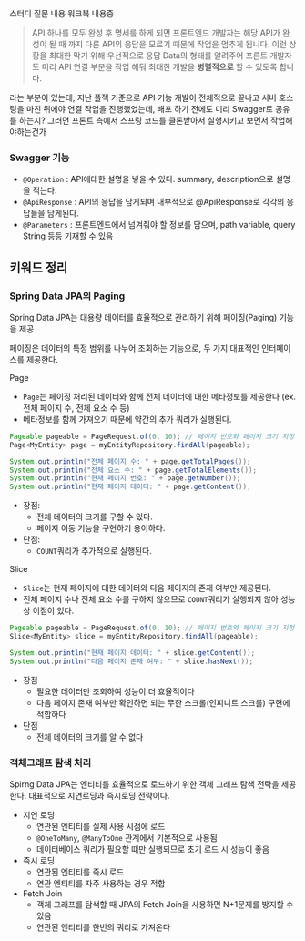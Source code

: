 스터디 질문 내용
워크북 내용중
> API 하나를 모두 완성 후 명세를 하게 되면 프론트엔드 개발자는 해당 API가 완성이 될 때 까지 다른 API의 응답을 모르기 때문에 작업을 멈추게 됩니다. 이런 상황을 최대한 막기 위해 우선적으로 응답 Data의 형태를 알려주어 프론트 개발자도 미리 API 연결 부분을 작업 해둬 최대한 개발을 **병렬적으로** 할 수 있도록 합니다.

라는 부분이 있는데, 지난 플젝 기준으로 API 기능 개발이 전체적으로 끝나고 서버 호스팅을 마친 뒤에야 연결 작업을 진행했었는데, 배포 하기 전에도 미리 Swagger로 공유를 하는지? 그러면 프론트 측에서 스프링 코드를 클론받아서 실행시키고 보면서 작업해야하는건가

### Swagger 기능
- `@Operation` : API에대한 설명을 넣을 수 있다. summary, description으로 설명을 적는다.
- `@ApiResponse` : API의 응답을 담게되며 내부적으로 @ApiResponse로 각각의 응답들을 담게된다.
- `@Parameters` : 프론트엔드에서 넘겨줘야 할 정보를 담으며, path variable, query String 등등 기재할 수 있음


## 키워드 정리
### Spring Data JPA의 Paging
Spring Data JPA는 대용량 데이터를 효율적으로 관리하기 위해 페이징(Paging) 기능을 제공

페이징은 데이터의 특정 범위를 나누어 조회하는 기능으로, 두 가지 대표적인 인터페이스를 제공한다. 

Page
- `Page`는 페이징 처리된 데이터와 함께 전체 데이터에 대한 메타정보를 제공한다 (ex. 전체 페이지 수, 전체 요소 수 등)
- 메타정보를 함께 가져오기 때문에 약간의 추가 쿼리가 실행된다.
```Java
Pageable pageable = PageRequest.of(0, 10); // 페이지 번호와 페이지 크기 지정
Page<MyEntity> page = myEntityRepository.findAll(pageable);

System.out.println("전체 페이지 수: " + page.getTotalPages());
System.out.println("전체 요소 수: " + page.getTotalElements());
System.out.println("현재 페이지 번호: " + page.getNumber());
System.out.println("현재 페이지 데이터: " + page.getContent());

```
- 장점: 
    - 전체 데이터의 크기를 구할 수 있다.
    - 페이지 이동 기능을 구현하기 용이하다.
- 단점:
    - `COUNT`쿼리가 추가적으로 실행된다.

Slice
- `Slice`는 현재 페이지에 대한 데이터와 다음 페이지의 존재 여부만 제공된다.
- 전체 페이지 수나 전체 요소 수를 구하지 않으므로 `COUNT`쿼리가 실행되지 않아 성능상 이점이 있다.
```Java
Pageable pageable = PageRequest.of(0, 10); // 페이지 번호와 페이지 크기 지정
Slice<MyEntity> slice = myEntityRepository.findAll(pageable);

System.out.println("현재 페이지 데이터: " + slice.getContent());
System.out.println("다음 페이지 존재 여부: " + slice.hasNext());

```

- 장점
    - 필요한 데이터만 조회하여 성능이 더 효율적이다
    - 다음 페이지 존재 여부만 확인하면 되는 무한 스크롤(인피니트 스크롤) 구현에 적합하다
- 단점
    - 전체 데이터의 크기를 알 수 없다
### 객체그래프 탐색 처리
Spirng Data JPA는 엔티티를 효율적으로 로드하기 위한 객체 그래프 탐색 전략을 제공한다. 대표적으로 지연로딩과 즉시로딩 전략이다. 

- 지연 로딩
    - 연관된 엔티티를 실제 사용 시점에 로드
    - `@OneToMany`, `@ManyToOne` 관계에서 기본적으로 사용됨
    - 데이터베이스 쿼리가 필요할 떄만 실행되므로 초기 로드 시 성능이 좋음
- 즉시 로딩
    - 연관된 엔티티를 즉시 로드
    - 연관 엔티티를 자주 사용하는 경우 적합
- Fetch Join
    - 객체 그래프를 탐색할 때 JPA의 Fetch Join을 사용하면 N+1문제를 방지할 수 있음
    - 연관된 엔티티를 한번의 쿼리로 가져온다
    